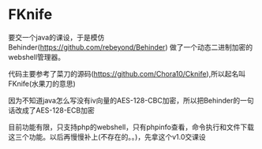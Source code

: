 # FKnife
要交一个java的课设，于是模仿Behinder(https://github.com/rebeyond/Behinder) 做了一个动态二进制加密的webshell管理器。

代码主要参考了菜刀的源码(https://github.com/Chora10/Cknife),所以起名叫FKnife(水果刀的意思)

因为不知道java怎么写没有iv向量的AES-128-CBC加密，所以把Behinder的一句话改成了AES-128-ECB加密

目前功能有限，只支持php的webshell，只有phpinfo查看，命令执行和文件下载这三个功能。以后再慢慢补上(不存在的。。)，先拿这个v1.0交课设